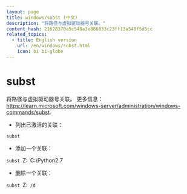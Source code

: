 ```yaml
---
layout: page
title: windows/subst (中文)
description: "将路径与虚拟驱动器号关联。"
content_hash: 21628370a5c540a3e886833c23ff13a548f5d5cc
related_topics:
  - title: English version
    url: /en/windows/subst.html
    icon: bi bi-globe
---
```

# subst

将路径与虚拟驱动器号关联。
更多信息：<https://learn.microsoft.com/windows-server/administration/windows-commands/subst>.

- 列出已激活的关联：

`subst`

- 添加一个关联：

`subst `<span class="tldr-var badge badge-pill bg-dark-lm bg-white-dm text-white-lm text-dark-dm font-weight-bold">Z:</span>` `<span class="tldr-var badge badge-pill bg-dark-lm bg-white-dm text-white-lm text-dark-dm font-weight-bold">C:\Python2.7</span>

- 删除一个关联：

`subst `<span class="tldr-var badge badge-pill bg-dark-lm bg-white-dm text-white-lm text-dark-dm font-weight-bold">Z:</span>` /d`
